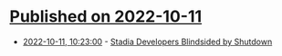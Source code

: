 # [Published on 2022-10-11](index.md)

* [2022-10-11, 10:23:00](https://soylentnews.org/article.pl?sid=22/10/10/2041248&from=rss) - [Stadia Developers Blindsided by Shutdown](https://soylentnews.org/article.pl?sid=22/10/10/2041248&from=rss)
